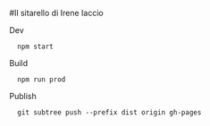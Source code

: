 #Il sitarello di Irene Iaccio

Dev
```
  npm start
```

Build
```
  npm run prod
```

Publish
```
  git subtree push --prefix dist origin gh-pages
```
